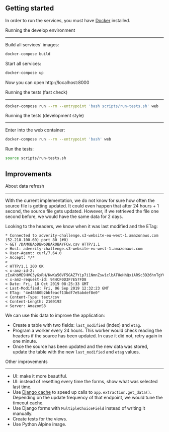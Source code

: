 Getting started
---------------

In order to run the services, you must have
[Docker](https://www.docker.com/) installed.

Running the develop environment
_______________________________

Build all services' images:

```bash
docker-compose build
```

Start all services:

```bash
docker-compose up
```

Now you can open http://localhost:8000

Running the tests (fast check)
______________________________

```bash
docker-compose run --rm --entrypoint 'bash scripts/run-tests.sh' web
```

Running the tests (development style)
_____________________________________

Enter into the web container:

```bash
docker-compose run --rm --entrypoint 'bash' web
```

Run the tests:

```bash
source scripts/run-tests.sh
```

Improvements
------------

About data refresh
__________________

With the current implementation, we do not know for sure how often the source
file is getting updated. It could even happen that after 24 hours + 1 second,
the source file gets updated. However, if we retrieved the file one second
before, we would have the same data for 2 days.

Looking to the headers, we know when it was last modified and the ETag:

```
* Connected to adverity-challenge.s3-website-eu-west-1.amazonaws.com (52.218.100.60) port 80 (#0)
> GET /DAMKBAoDBwoDBAkOBAYFCw.csv HTTP/1.1
> Host: adverity-challenge.s3-website-eu-west-1.amazonaws.com
> User-Agent: curl/7.64.0
> Accept: */*
>
< HTTP/1.1 200 OK
< x-amz-id-2: zIxAhbME9HVG3yGxRH/KwKa50VF5GAZ7Yip7i1NmnZsw1clbATUeHhQxiARSc3D26hnTgYVaANA=
< x-amz-request-id: 944CF0D3F7E57FD8
< Date: Fri, 18 Oct 2019 08:25:33 GMT
< Last-Modified: Fri, 06 Sep 2019 12:32:23 GMT
< ETag: "4e48680b2bbfeacf13bdf7e5abdef8e0"
< Content-Type: text/csv
< Content-Length: 2169192
< Server: AmazonS3
```

We can use this data to improve the application:

* Create a table with two fields: `last_modified` (index) and `etag`.
* Program a worker every 24 hours. This worker would check reading the headers
  if the source has been updated. In case it did not, retry again in one minute.
* Once the source has been updated and the new data was stored, update the
  table with the new `last_modified` and `etag` values.


Other improvements
__________________

* UI: make it more beautiful.
* UI: instead of resetting every time the forms, show what was selected
  last time.
* Use [Django cache](https://docs.djangoproject.com/en/2.2/topics/cache/) to
  speed up calls to `app.extraction.get_data()`. Depending on the update
  frequency of that endpoint, we would tune the timeout cache.
* Use Django forms with `MultipleChoiceField` instead of writing it manually.
* Create tests for the views.
* Use Python Alpine image.
